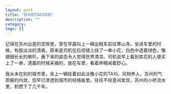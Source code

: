```yaml
---
layout: post
title: "苏州的TAXI司机"
description: ""
category: 
tags: []
---
```


记得在苏州出差的空隙里，曾在早晨叫上一辆出租车前往寒山寺。坐进车里的时候，有股淡淡的清香。原来是司机在后视镜上挂了一串小花，白色中透着绿色，像细细长长的喇叭，垂下来的姿态令人觉得世界清凉。司机说早上看到卖花的人便买上了一串，清晨的时候采摘的，放在车里，看着养眼闻着舒心。

我从未在别的城市里，坐上一辆挂着如此淡雅小花的TAXI。风物养人，苏州的气质婉约内敛，但早已渗透到城市的经络脉里。往往不经意间发现，苏州的小桥流水里，积攒下了几千年。